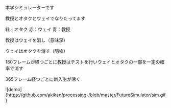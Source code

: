 本学シミュレーターです

教授とオタクとウェイでなりたってます

緑：オタク
赤：ウェイ
青：教授

教授はウェイを消し（意味深）

ウェイはオタクを消す（隠喩）

180フレームが経つごとに教授はテストを行いウェイとオタクの一部を一定の確率で消す

365フレーム経つごとに新入生が沸く

![demo]{https://github.com/akikan/processing-/blob/master/FutureSimulator/sim.gif}
